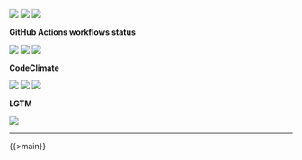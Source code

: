 ![](https://img.shields.io/github/package-json/v/kaskadi/apps-api)
![](https://img.shields.io/badge/code--style-standard-blue)
![](https://img.shields.io/github/license/kaskadi/apps-api?color=blue)

**GitHub Actions workflows status**

[![](https://img.shields.io/github/workflow/status/kaskadi/apps-api/deploy?label=deployed&logo=Amazon%20AWS)](https://github.com/kaskadi/apps-api/actions?query=workflow%3Adeploy)
[![](https://img.shields.io/github/workflow/status/kaskadi/apps-api/build?label=build&logo=mocha)](https://github.com/kaskadi/apps-api/actions?query=workflow%3Abuild)
[![](https://img.shields.io/github/workflow/status/kaskadi/apps-api/syntax-check?label=syntax-check&logo=serverless)](https://github.com/kaskadi/apps-api/actions?query=workflow%3Asyntax-check)

**CodeClimate**

[![](https://img.shields.io/codeclimate/maintainability/kaskadi/apps-api?label=maintainability&logo=Code%20Climate)](https://codeclimate.com/github/kaskadi/apps-api)
[![](https://img.shields.io/codeclimate/tech-debt/kaskadi/apps-api?label=technical%20debt&logo=Code%20Climate)](https://codeclimate.com/github/kaskadi/apps-api)
[![](https://img.shields.io/codeclimate/coverage/kaskadi/apps-api?label=test%20coverage&logo=Code%20Climate)](https://codeclimate.com/github/kaskadi/apps-api)

**LGTM**

[![](https://img.shields.io/lgtm/grade/javascript/github/kaskadi/apps-api?label=code%20quality&logo=LGTM)](https://lgtm.com/projects/g/kaskadi/apps-api/?mode=list&logo=LGTM)

<!-- You can add badges inside of this section if you'd like -->

****

<!-- automatically generated documentation will be placed in here -->
{{>main}}
<!-- automatically generated documentation will be placed in here -->

<!-- You can customize this template as you'd like! -->
